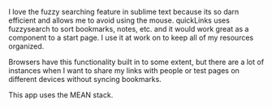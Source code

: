 I love the fuzzy searching feature in sublime text because its so darn efficient and allows me to avoid using the mouse. quickLinks uses fuzzysearch to sort bookmarks, notes, etc. and it would work great as a component to a start page. I use it at work on to keep all of my resources organized.

Browsers have this functionality built in to some extent, but there are a lot of instances when I want to share my links with people or test pages on different devices without syncing bookmarks.

This app uses the MEAN stack.
